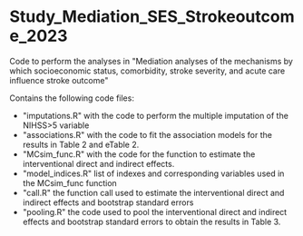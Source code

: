# Study_Mediation_SES_Strokeoutcome_2023
Code to perform the analyses in "Mediation analyses of the mechanisms by which socioeconomic status, comorbidity, stroke severity, and acute care influence stroke outcome"

Contains the following code files:
- "imputations.R" with the code to perform the multiple imputation of the NIHSS>5 variable
- "associations.R" with the code to fit the association models for the results in Table 2 and eTable 2.
- "MCsim_func.R" with the code for the function to estimate the interventional direct and indirect effects.
- "model_indices.R" list of indexes and corresponding variables used in the MCsim_func function
- "call.R" the function call used to estimate the interventional direct and indirect effects and bootstrap standard errors
- "pooling.R" the code used to pool the interventional direct and indirect effects and bootstrap standard errors to obtain the results in Table 3.
